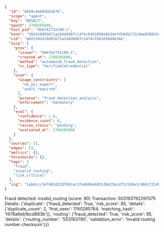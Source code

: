 ```json
{
  "id": "6659c4e685b63b76",
  "scope": "agent",
  "key": "RESULT",
  "epoch": 1760285800,
  "host_pid": "9e6742732c60:1",
  "hash": "302419d01671a2d4d0d87c1474c93b1658d4b34e7d584b172c9ee838025ed368",
  "cid": "QmV1302419d01671a2d4d0d87c1474c93b1658d4b34e",
  "aicp": {
    "prov": {
      "issuer": "9e6742732c60:1",
      "created_at": 1760285800,
      "method": "automated_fraud_detection",
      "vc_type": "VerifiableCredential"
    },
    "ucon": {
      "usage_constraints": [
        "no_pii_export",
        "audit_required"
      ],
      "purpose": "fraud_detection_analysis",
      "enforcement": "mandatory"
    },
    "eval": {
      "confidence": 1.0,
      "evidence_count": 0,
      "review_status": "pending",
      "evaluated_at": 1760285800
    }
  },
  "sources": [],
  "edges": [],
  "metrics": {},
  "thresholds": {},
  "tags": [
    "fraud",
    "invalid_routing",
    "risk_critical"
  ],
  "sig": "1abdccc3ef682d228f8b1ac3fa6696eb85530425bcd752248a3c9061f21d60dd"
}
```

Fraud detected: invalid_routing (score: 90)
Transaction: 503193792297075
Details: {'duplicate': {'fraud_detected': True, 'risk_score': 85, 'details': {'duplicate_count': 2, 'first_seen': 1760285764, 'matching_hash': 'f478a6eb1bcd883b'}}, 'routing': {'fraud_detected': True, 'risk_score': 95, 'details': {'routing_number': '503193790', 'validation_error': 'Invalid routing number checksum'}}}
